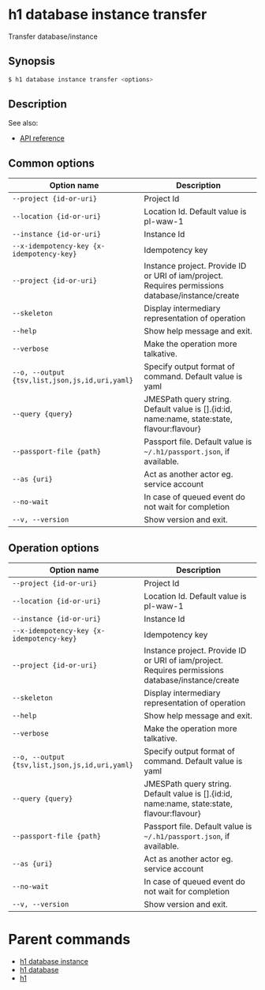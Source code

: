 
# h1 database instance transfer

Transfer database/instance

## Synopsis

```bash
$ h1 database instance transfer <options>
```

## Description

See also:

* [API reference](https://api.hyperone.com/v2/docs#operation/database_project_instance_transfer)

## Common options

| Option name                                        | Description                                                                                       |
| -------------------------------------------------- | ------------------------------------------------------------------------------------------------- |
| ```--project {id-or-uri}```                        | Project Id                                                                                        |
| ```--location {id-or-uri}```                       | Location Id. Default value is pl-waw-1                                                            |
| ```--instance {id-or-uri}```                       | Instance Id                                                                                       |
| ```--x-idempotency-key {x-idempotency-key}```      | Idempotency key                                                                                   |
| ```--project {id-or-uri}```                        | Instance project. Provide ID or URI of iam/project. Requires permissions database/instance/create |
| ```--skeleton```                                   | Display intermediary representation of operation                                                  |
| ```--help```                                       | Show help message and exit.                                                                       |
| ```--verbose```                                    | Make the operation more talkative.                                                                |
| ```--o, --output {tsv,list,json,js,id,uri,yaml}``` | Specify output format of command. Default value is yaml                                           |
| ```--query {query}```                              | JMESPath query string. Default value is [].\{id:id, name:name, state:state, flavour:flavour\}     |
| ```--passport-file {path}```                       | Passport file. Default value is ```~/.h1/passport.json```, if available.                          |
| ```--as {uri}```                                   | Act as another actor eg. service account                                                          |
| ```--no-wait```                                    | In case of queued event do not wait for completion                                                |
| ```--v, --version```                               | Show version and exit.                                                                            |

## Operation options

| Option name                                        | Description                                                                                       |
| -------------------------------------------------- | ------------------------------------------------------------------------------------------------- |
| ```--project {id-or-uri}```                        | Project Id                                                                                        |
| ```--location {id-or-uri}```                       | Location Id. Default value is pl-waw-1                                                            |
| ```--instance {id-or-uri}```                       | Instance Id                                                                                       |
| ```--x-idempotency-key {x-idempotency-key}```      | Idempotency key                                                                                   |
| ```--project {id-or-uri}```                        | Instance project. Provide ID or URI of iam/project. Requires permissions database/instance/create |
| ```--skeleton```                                   | Display intermediary representation of operation                                                  |
| ```--help```                                       | Show help message and exit.                                                                       |
| ```--verbose```                                    | Make the operation more talkative.                                                                |
| ```--o, --output {tsv,list,json,js,id,uri,yaml}``` | Specify output format of command. Default value is yaml                                           |
| ```--query {query}```                              | JMESPath query string. Default value is [].\{id:id, name:name, state:state, flavour:flavour\}     |
| ```--passport-file {path}```                       | Passport file. Default value is ```~/.h1/passport.json```, if available.                          |
| ```--as {uri}```                                   | Act as another actor eg. service account                                                          |
| ```--no-wait```                                    | In case of queued event do not wait for completion                                                |
| ```--v, --version```                               | Show version and exit.                                                                            |

# Parent commands

* [h1 database instance](./../README.md)
* [h1 database](./../../README.md)
* [h1](./../../../README.md)
